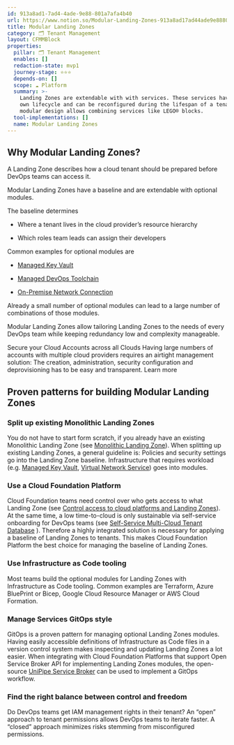 ```yaml
---
id: 913a8ad1-7ad4-4ade-9e88-801a7afa4b40
url: https://www.notion.so/Modular-Landing-Zones-913a8ad17ad44ade9e88801a7afa4b40
title: Modular Landing Zones
category: 🗂 Tenant Management
layout: CFMMBlock
properties:
  pillar: 🗂 Tenant Management
  enables: []
  redaction-state: mvp1
  journey-stage: ⭐️⭐️⭐️
  depends-on: []
  scope: ☁️ Platform
  summary: >-
    Landing Zones are extendable with with services. These services have their
    own lifecycle and can be reconfigured during the lifespan of a tenant. The
    modular design allows combining services like LEGO® blocks. 
  tool-implementations: []
  name: Modular Landing Zones
---
```


## Why Modular Landing Zones?

<!-- unsupported block type: synced_block -->

A Landing Zone describes how a cloud tenant should be prepared before DevOps teams can access it. 

Modular Landing Zones have a baseline and are extendable with optional modules.

The baseline determines

- Where a tenant lives in the cloud provider’s resource hierarchy 

- Which roles team leads can assign their developers

Common examples for optional modules are

- [Managed Key Vault](/maturity-model/service-ecosystem/managed-key-vault.md) 

- [Managed DevOps Toolchain](/maturity-model/service-ecosystem/managed-devops-toolchain.md)

- [On-Premise Network Connection](/maturity-model/service-ecosystem/on-premise-network-connection.md)

Already a small number of optional modules can lead to a large number of combinations of those modules.

Modular Landing Zones allow tailoring Landing Zones to the needs of every DevOps team while keeping redundancy low and complexity manageable.

<!--notion-markdown-cms:raw-->
<CallToAction>
  <CtaHeader>Secure your Cloud Accounts across all Clouds</CtaHeader>
  <CtaText>Having large numbers of accounts with multiple cloud providers requires an airtight management solution: The creation, administration, security configuration and deprovisioning has to be easy and transparent.</CtaText>
  <CtaButton class="btn-primary" url="https://www.meshcloud.io/2020/06/08/cloud-landing-zone-lifecycle-explained/">Learn more</CtaButton>
</CallToAction>

## Proven patterns for building Modular Landing Zones

### Split up existing Monolithic Landing Zones

You do not have to start form scratch, if you already have an existing Monolithic Landing Zone (see [Monolithic Landing Zone](/maturity-model/tenant-management/monolithic-landing-zone.md)). When splitting up existing Landing Zones, a general guideline is: Policies and security settings go into the Landing Zone baseline. Infrastructure that requires workload (e.g. [Managed Key Vault](/maturity-model/service-ecosystem/managed-key-vault.md), [Virtual Network Service](/maturity-model/service-ecosystem/virtual-network-service.md)) goes into modules.

### Use a Cloud Foundation Platform

Cloud Foundation teams need control over who gets access to what Landing Zone (see [Control access to cloud platforms and Landing Zones](/maturity-model/security-and-compliance/control-access-to-cloud-platforms-and-landing-zones.md)). At the same time, a low time-to-cloud is only sustainable via self-service onboarding for DevOps teams (see [Self-Service Multi-Cloud Tenant Database](/maturity-model/tenant-management/self-service-multi-cloud-tenant-database.md) ). Therefore a highly integrated solution is necessary for applying a baseline of Landing Zones to tenants. This makes Cloud Foundation Platform the best choice for managing the baseline of Landing Zones.

### Use Infrastructure as Code tooling

Most teams build the optional modules for Landing Zones with Infrastructure as Code tooling. Common examples are Terraform, Azure BluePrint or Bicep, Google Cloud Resource Manager or AWS Cloud Formation.

### Manage Services GitOps style

GitOps is a proven pattern for managing optional Landing Zones modules. Having easily accessible definitions of Infrastructure as Code files in a version control system makes inspecting and updating Landing Zones a lot easier. When integrating with Cloud Foundation Platforms that support Open Service Broker API for implementing Landing Zones modules, the open-source [UniPipe Service Broker](https://github.com/meshcloud/unipipe-service-broker/) can be used to implement a GitOps workflow.

### Find the right balance between control and freedom

Do DevOps teams get IAM management rights in their tenant? An “open” approach to tenant permissions allows DevOps teams to iterate faster. A “closed” approach minimizes risks stemming from misconfigured permissions.

